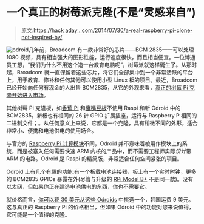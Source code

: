 # 一个真正的树莓派克隆(不是“灵感来自”)

> 原文:[https://hack aday . com/2014/07/30/a-real-raspberry-pi-clone-not-inspired-by/](https://hackaday.com/2014/07/30/a-real-raspberry-pi-clone-not-inspired-by/)

![odroid](../Images/78dda567f8ab69962b605336e8ab4ffe.png)几年前，Broadcom 有一款非常好的芯片——BCM 2835——可以处理 1080 视频，具有相当强大的图形性能，运行速度很快，而且相当便宜。一位博通员工想，“我们为什么不用这个造一台教育电脑呢”，树莓派就这样诞生了。从那时起，Broadcom 就一直保留着这些芯片，将它们全部集中到一个非常活跃的平台上，用于教育、修补和任何其他可以使用小型 Linux 板的项目。最近，Broadcom 已经开始向任何有现金的人出售 BCM2835，从它的外观来看，[真正的树莓 Pi 克隆开始进入市场](http://www.hardkernel.com/main/products/prdt_info.php?g_code=G140610189490)。

其他树莓 Pi 克隆板，如[香蕉 Pi](http://www.bananapi.org/) 和[鹰嘴豆板](http://www.solid-run.com/products/hummingboard/linux-sbc-specifications/)不使用 Raspi 和新 Odroid 中的 BCM2835。新板也有相同的 26 针 GPIO 扩展插座，运行与 Raspberry P 相同的二进制文件；。从任何意义上来说，它都是一个克隆，具有稍微不同的外形，适合非常小、便携和电池供电的使用场合。

与官方的 [Raspberry Pi 计算模块](http://www.raspberrypi.org/raspberry-pi-compute-module-new-product/)不同，Odroid 并不意味着被用作模块上的系统，而是被塞入任何需要快速 ARM 内核的产品中，而不需要工程师实际*设计*带 ARM 的电路。Odroid 是 Raspi 的精简版，非常适合任何空间紧张的项目。

Odroid 上有几个有趣的功能:有一个板载电池连接器，板上有一个实时时钟，更多的 BCM2835 GPIOs 暴露在外(尽管与升级的 [RPi Model B+](http://hackaday.com/2014/07/14/the-raspberry-pi-model-b-is-here-again/) 不是同一款)。没有以太网，但如果你正在建造电池供电的东西，你也不需要它。

就价格而言，[你可以花 30 美元从这些 Odroids](http://www.hardkernel.com/main/products/prdt_info.php?g_code=G140610189490) 中挑选一个，韩国运费 9 美元。这与真正的 Raspberry Pi 的价格相当，但如果 Odroid 中的功能对您来说值得，它可能是一个值得的克隆。